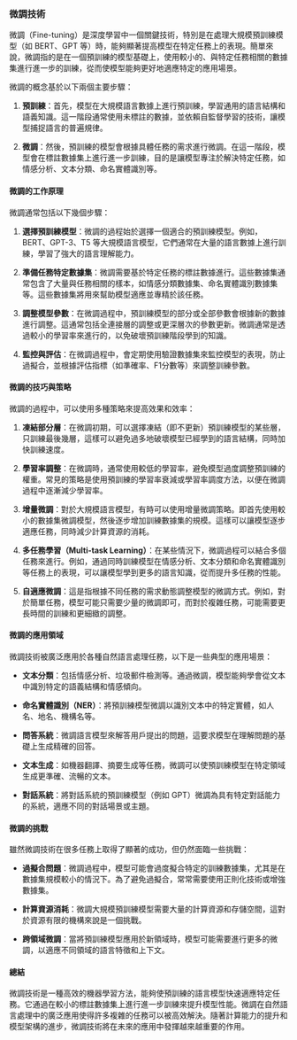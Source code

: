 ### **微調技術**

微調（Fine-tuning）是深度學習中一個關鍵技術，特別是在處理大規模預訓練模型（如 BERT、GPT 等）時，能夠顯著提高模型在特定任務上的表現。簡單來說，微調指的是在一個預訓練的模型基礎上，使用較小的、與特定任務相關的數據集進行進一步的訓練，從而使模型能夠更好地適應特定的應用場景。

微調的概念基於以下兩個主要步驟：

1. **預訓練**：首先，模型在大規模語言數據上進行預訓練，學習通用的語言結構和語義知識。這一階段通常使用未標註的數據，並依賴自監督學習的技術，讓模型捕捉語言的普遍規律。

2. **微調**：然後，預訓練的模型會根據具體任務的需求進行微調。在這一階段，模型會在標註數據集上進行進一步訓練，目的是讓模型專注於解決特定任務，如情感分析、文本分類、命名實體識別等。

#### **微調的工作原理**

微調通常包括以下幾個步驟：

1. **選擇預訓練模型**：微調的過程始於選擇一個適合的預訓練模型。例如，BERT、GPT-3、T5 等大規模語言模型，它們通常在大量的語言數據上進行訓練，學習了強大的語言理解能力。

2. **準備任務特定數據集**：微調需要基於特定任務的標註數據進行。這些數據集通常包含了大量與任務相關的樣本，如情感分類數據集、命名實體識別數據集等。這些數據集將用來幫助模型適應並專精於該任務。

3. **調整模型參數**：在微調過程中，預訓練模型的部分或全部參數會根據新的數據進行調整。這通常包括全連接層的調整或更深層次的參數更新。微調通常是透過較小的學習率來進行的，以免破壞預訓練階段學到的知識。

4. **監控與評估**：在微調過程中，會定期使用驗證數據集來監控模型的表現，防止過擬合，並根據評估指標（如準確率、F1分數等）來調整訓練參數。

#### **微調的技巧與策略**

微調的過程中，可以使用多種策略來提高效果和效率：

1. **凍結部分層**：在微調初期，可以選擇凍結（即不更新）預訓練模型的某些層，只訓練最後幾層，這樣可以避免過多地破壞模型已經學到的語言結構，同時加快訓練速度。

2. **學習率調整**：在微調時，通常使用較低的學習率，避免模型過度調整預訓練的權重。常見的策略是使用預訓練的學習率衰減或學習率調度方法，以便在微調過程中逐漸減少學習率。

3. **增量微調**：對於大規模語言模型，有時可以使用增量微調策略。即首先使用較小的數據集微調模型，然後逐步增加訓練數據集的規模。這樣可以讓模型逐步適應任務，同時減少計算資源的消耗。

4. **多任務學習（Multi-task Learning）**：在某些情況下，微調過程可以結合多個任務來進行。例如，通過同時訓練模型在情感分析、文本分類和命名實體識別等任務上的表現，可以讓模型學到更多的語言知識，從而提升多任務的性能。

5. **自適應微調**：這是指根據不同任務的需求動態調整模型的微調方式。例如，對於簡單任務，模型可能只需要少量的微調即可，而對於複雜任務，可能需要更長時間的訓練和更細緻的調整。

#### **微調的應用領域**

微調技術被廣泛應用於各種自然語言處理任務，以下是一些典型的應用場景：

- **文本分類**：包括情感分析、垃圾郵件檢測等。通過微調，模型能夠學會從文本中識別特定的語義結構和情感傾向。

- **命名實體識別（NER）**：將預訓練模型微調以識別文本中的特定實體，如人名、地名、機構名等。

- **問答系統**：微調語言模型來解答用戶提出的問題，這要求模型在理解問題的基礎上生成精確的回答。

- **文本生成**：如機器翻譯、摘要生成等任務，微調可以使預訓練模型在特定領域生成更準確、流暢的文本。

- **對話系統**：將對話系統的預訓練模型（例如 GPT）微調為具有特定對話能力的系統，適應不同的對話場景或主題。

#### **微調的挑戰**

雖然微調技術在很多任務上取得了顯著的成功，但仍然面臨一些挑戰：

- **過擬合問題**：微調過程中，模型可能會過度擬合特定的訓練數據集，尤其是在數據集規模較小的情況下。為了避免過擬合，常常需要使用正則化技術或增強數據集。

- **計算資源消耗**：微調大規模預訓練模型需要大量的計算資源和存儲空間，這對於資源有限的機構來說是一個挑戰。

- **跨領域微調**：當將預訓練模型應用於新領域時，模型可能需要進行更多的微調，以適應不同領域的語言特徵和上下文。

#### **總結**

微調技術是一種高效的機器學習方法，能夠使預訓練的語言模型快速適應特定任務。它通過在較小的標註數據集上進行進一步訓練來提升模型性能。微調在自然語言處理中的廣泛應用使得許多複雜的任務可以被高效解決。隨著計算能力的提升和模型架構的進步，微調技術將在未來的應用中發揮越來越重要的作用。